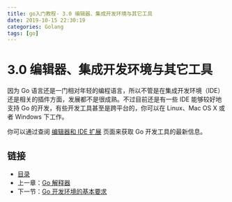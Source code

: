 ```yaml
---
title: go入门教程- 3.0 编辑器、集成开发环境与其它工具   
date: 2019-10-15 22:30:19   
categories: Golang   
tags: [go]   
---
```

# 3.0 编辑器、集成开发环境与其它工具

因为 Go 语言还是一门相对年轻的编程语言，所以不管是在集成开发环境（IDE）还是相关的插件方面，发展都不是很成熟。不过目前还是有一些 IDE 能够较好地支持 Go 的开发，有些开发工具甚至是跨平台的，你可以在 Linux、Mac OS X 或者 Windows 下工作。

你可以通过查阅 [编辑器和 IDE 扩展](http://go-lang.cat-v.org/text-editors/) 页面来获取 Go 开发工具的最新信息。

## 链接

- [目录](directory.md)
- 上一章：[Go 解释器](02.8.md)
- 下一节：[Go 开发环境的基本要求](03.1.md)